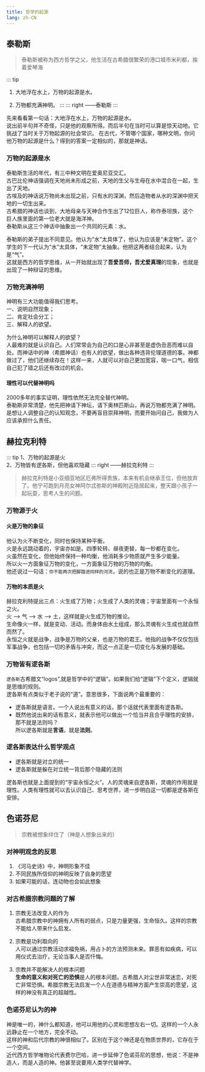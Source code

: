 ```yaml
---
title: 哲学的起源
lang: zh-CN
---
```


## 泰勒斯

> 泰勒斯被称为西方哲学之父，他生活在古希腊很繁荣的港口城市米利都，挨着爱琴海

::: tip
1. 大地浮在水上，万物的起源是水。

2. 万物都充满神明。
:::
::: right
——泰勒斯
:::

先来看看第一句话：大地浮在水上，万物的起源是水。  
说出前半句并不奇怪，只是他的观察所得。而后半句在当时可以算是惊天动地。它挑战了当时关于万物起源的社会常识。
在古代，不管哪个国家，哪种文明，你问他万物的起源是什么？得到的答案一定相似的，那就是神话。  

### 万物的起源是水

泰勒斯生活的年代，有三中种文明在爱奥尼亚交汇。  
古巴比伦神话强调在天地尚未形成之前，天地的生父与生母在水中混合在一起，生出了天地。  
古埃及的神话说万物尚未出现之前，只有水的深渊，然后造物者从水的深渊中把天地的一切生出来。  
古希腊的神话也谈到，大地母亲与天神合作生出了12位巨人，称作泰坦族，这个巨人族里面的第一位老大就是海洋神。  
泰勒斯从这三个神话中抽象出一个共同的元素：水。


泰勒斯的弟子提出不同意见。他认为“水”太具体了，他认为应该是“未定物”。这个学生的下一代认为“水”太具体，“未定物”太抽象。他把这两者结合起来，认为是“气”。  
这就是西方的哲学思维，从一开始就出现了**吾爱吾师，吾尤爱真理**的现象，也就是出现了一种辩证的思维。

### 万物充满神明

神明有三大功能值得我们思考。  
一、说明自然现象；  
二、肯定社会分工；  
三、解释人的欲望。  

为什么神明可以解释人的欲望？  
人最难的就是认识自己。人们常常会为自己的口是心非甚至是虚伪丑恶而难以自处。而神话中的神（希腊神话）也有人的欲望，做出各种违背伦理道德的事。神都做过了，他们还继续存在！这样一来，人就可以对自己更加宽容，喘一口气，相信自己犯了错之后还有改过的机会。

#### 理性可以代替神明吗

2000多年的事实证明，理性依然无法完全替代神明。  
泰勒斯非常清楚，他先把神请下神坛，请下奥林匹斯山，再说万物都充满了神明。是想让人调整自己的认知观念，不要再盲目崇拜神明，而要开始问自己，我做为人应该承担什么责任。  


## 赫拉克利特

::: tip
1、万物的起源是火  
2、万物皆有逻各斯，但他喜欢隐藏
::: right
——赫拉克利特
:::

> 赫拉克利特是小亚细亚地区厄弗所得贵族，本来有机会继承王位，但他放弃了。他宁可跑到月亮女神阿尔忒弥斯的神殿附近隐居起来，整天跟小孩子一起玩耍，思考人生的问题。  

### 万物源于火

#### 火是万物的象征

他认为火不断变化，同时也保持某种平衡。  
火是永远跳动着的，宇宙亦如是。四季轮转、昼夜更替，每一秒都在变化。  
火虽然在变化，但他始终保持一种均衡，他消耗多少物质就产生多少能量。  
所以火一方面象征万物的变化，一方面象征万物的万物的均衡。  
他还说过一句话：`你不能两次把脚踏进同样的河流`，说的也正是万物不断变化的道理。  

#### 万物的本质是火

赫拉克利特提出三点：火生成了万物；火生成了人类的灵魂；宇宙里面有一个永恒之火。  
火 --> 气 --> 水 --> 土，这样就是火生成万物的推论。  
生命像火一样，就是变动、活动。而身体由水土组成，那么灵魂有火生成也就自然而然了。  
永恒之火就是战争，战争是万物的父亲，也是万物的君王。他指的战争不仅仅包括军事战争，也包括一切的矛盾与冲突，而这一点正是一切变化与发展的基础。

### 万物皆有逻各斯

`逻各斯`古希腊文“logos”,就是哲学中的“逻辑”。如果我们给“逻辑”下个定义，逻辑就是思维的规则。  
逻各斯有点类似于老子说的“道”。意思很多，下面说两个最重要的：  
- 逻各斯就是语言。一个人说出有意义的话，那个话就代表里面有逻各斯。  
- 既然他说出来的话有意义，就表示他可以做出一个恰当并且合乎理性的安排，那不就是法则吗？  
所以逻各斯就是**言语**，就是**法则**。

### 逻各斯表达什么哲学观点

- 逻各斯就是对立的统一
- 逻各斯就是躲在对立统一背后那个隐藏的法则  

逻各斯也就是上面提到的“宇宙永恒之火”。人的灵魂来自逻各斯，灵魂的作用就是理性。人类有理性就可以去认识自己、思考世界，进一步明白这一切都是逻各斯在安排。

## 色诺芬尼

> 宗教被想象绊住了（神是人想象出来的）

### 对神明观念的反思

1. 《河马史诗》中，神明形象不佳
2. 不同民族所信仰的神明反映了自身的愿望
3. 如果可能的话，连动物也会如此想象

### 对古希腊宗教问题的了解

1. 宗教无法改变人的作为  
古希腊宗教中的神拥有人所有的弱点，只是力量更强，生命恒久。这样的宗教不能给人带来什么启发。  

2. 宗教是功利取向的  
人可以通过宗教活动求福免祸，用占卜的方法预测未来。罪恶有如疾病，可以用仪式去治疗，无论当事人是否忏悔。  

3. 宗教并不能解决人的根本问题  
**生命的意义和对死亡的恐惧**是人的根本问题。古希腊人对尘世非常迷恋，对死亡非常恐惧。希腊宗教无法启发一个人在道德与精神方面产生崇高的愿望，这样的神没有真正的超越性。  

### 色诺芬尼认为的神

神是唯一的，神什么都知道，他可以用他的心灵和思想左右一切。这样的一个人永远静止在一个地方，完全不动。  
这样的神和后代宗教的神很相似了。区别在于这个神还是在物质世界的，它存在于一个空间。  
近代西方哲学唯物论代表费尔巴哈，进一步延伸了色诺芬尼的思想，他说：不是神造人，而是人造的神。他甚至说要用人类学代替神学。





